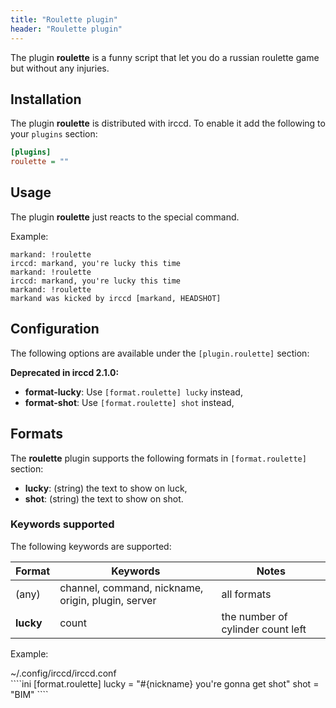 ```yaml
---
title: "Roulette plugin"
header: "Roulette plugin"
---
```


The plugin **roulette** is a funny script that let you do a russian roulette game but without any injuries.

## Installation

The plugin **roulette** is distributed with irccd. To enable it add the following to your `plugins` section:

````ini
[plugins]
roulette = ""
````

## Usage

The plugin **roulette** just reacts to the special command.

Example:

````nohighlight
markand: !roulette
irccd: markand, you're lucky this time
markand: !roulette
irccd: markand, you're lucky this time
markand: !roulette
markand was kicked by irccd [markand, HEADSHOT]
````

## Configuration

The following options are available under the `[plugin.roulette]` section:

**Deprecated in irccd 2.1.0:**

  - **format-lucky**: Use `[format.roulette] lucky` instead,
  - **format-shot**: Use `[format.roulette] shot` instead,

## Formats

The **roulette** plugin supports the following formats in `[format.roulette]` section:

  - **lucky**: (string) the text to show on luck,
  - **shot**: (string) the text to show on shot.

### Keywords supported

The following keywords are supported:

| Format    | Keywords                                           | Notes                             |
|-----------|----------------------------------------------------|-----------------------------------|
| (any)     | channel, command, nickname, origin, plugin, server | all formats                       |
| **lucky** | count                                              | the number of cylinder count left |

Example:

<div class="panel panel-info">
 <div class="panel-heading">~/.config/irccd/irccd.conf</div>
 <div class="panel-body">
````ini
[format.roulette]
lucky = "#{nickname} you're gonna get shot"
shot = "BIM"
````
 </div>
</div>
